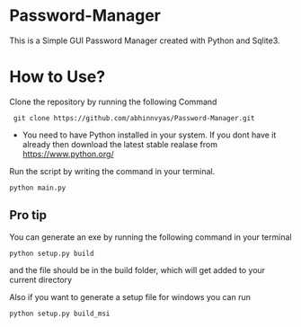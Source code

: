 # Password-Manager
This is a Simple GUI Password Manager created with Python and Sqlite3.

# How to Use?
Clone the repository by running the following Command

``` git clone https://github.com/abhinnvyas/Password-Manager.git```

- You need to have Python installed in your system.
If you dont have it already then download the latest stable realase from https://www.python.org/

Run the script by writing the command in your terminal.

```python main.py```

## Pro tip
You can generate an exe by running the following command in your terminal

```python setup.py build```

and the file should be in the build folder, which will get added to your current directory

Also if you want to generate a setup file for windows you can run 

```python setup.py build_msi```